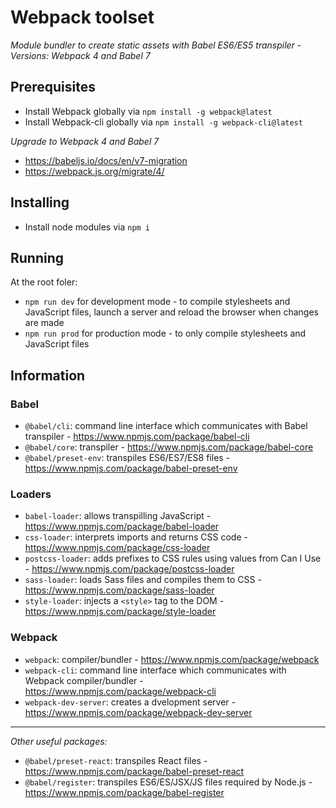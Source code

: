 # Webpack toolset

*Module bundler to create static assets with Babel ES6/ES5 transpiler* -
*Versions: Webpack 4 and Babel 7*

## Prerequisites

- Install Webpack globally via ```npm install -g webpack@latest```
- Install Webpack-cli globally via ```npm install -g webpack-cli@latest```

*Upgrade to Webpack 4 and Babel 7*
- https://babeljs.io/docs/en/v7-migration
- https://webpack.js.org/migrate/4/

## Installing

- Install node modules via ```npm i```

## Running

At the root foler:
- ```npm run dev``` for development mode - to compile stylesheets and JavaScript files, launch a server and reload the browser when changes are made
- ```npm run prod``` for production mode - to only compile stylesheets and JavaScript files

## Information

### Babel

- ```@babel/cli```: command line interface which communicates with Babel transpiler - https://www.npmjs.com/package/babel-cli
- ```@babel/core```: transpiler - https://www.npmjs.com/package/babel-core 
- ```@babel/preset-env```: transpiles ES6/ES7/ES8 files - https://www.npmjs.com/package/babel-preset-env 

### Loaders

- ```babel-loader```: allows transpilling JavaScript - https://www.npmjs.com/package/babel-loader 
- ```css-loader```: interprets imports and returns CSS code - https://www.npmjs.com/package/css-loader 
- ```postcss-loader```: adds prefixes to CSS rules using values from Can I Use - https://www.npmjs.com/package/postcss-loader 
- ```sass-loader```: loads Sass files and compiles them to CSS - https://www.npmjs.com/package/sass-loader 
- ```style-loader```: injects a ```<style>``` tag to the DOM - https://www.npmjs.com/package/style-loader

### Webpack

- ```webpack```: compiler/bundler - https://www.npmjs.com/package/webpack 
- ```webpack-cli```: command line interface which communicates with Webpack compiler/bundler - https://www.npmjs.com/package/webpack-cli 
- ```webpack-dev-server```: creates a dvelopment server - https://www.npmjs.com/package/webpack-dev-server 

---

*Other useful packages:*
- ```@babel/preset-react```: transpiles React files - https://www.npmjs.com/package/babel-preset-react 
- ```@babel/register```: transpiles ES6/ES/JSX/JS files required by Node.js - https://www.npmjs.com/package/babel-register
